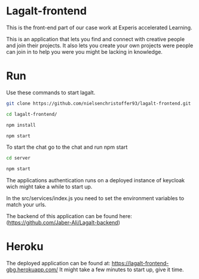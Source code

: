 # Lagalt-frontend
This is the front-end part of our case work at Experis accelerated Learning.

This is an application that lets you find and connect with creative people and join their projects.
It also lets you create your own projects were people can join in to help you were you might be lacking in knowledge.

# Run
Use these commands to start lagalt.

```bash
git clone https://github.com/nielsenchristoffer93/lagalt-frontend.git
```
```bash
cd lagalt-frontend/
```
```bash
npm install
```

```bash
npm start
```
To start the chat go to the chat and run npm start

```bash
cd server
```

```bash
npm start
```

The applications authentication runs on a deployed instance of keycloak wich might take a while to start up.

In the src/services/index.js you need to set the environment variables to match your urls.

The backend of this application can be found here: (https://github.com/Jaber-Ali/Lagalt-backend)

# Heroku

The deployed application can be found at: https://lagalt-frontend-gbg.herokuapp.com/
It might take a few minutes to start up, give it time.
